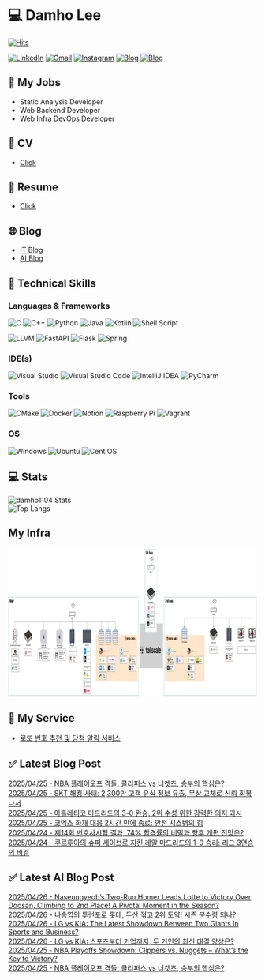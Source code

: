 
# 💻 Damho Lee

[![Hits](https://hits.seeyoufarm.com/api/count/incr/badge.svg?url=https%3A%2F%2Fgithub.com%2Fdamho1104&count_bg=%233D9CC8&title_bg=%23555555&icon=&icon_color=%23E7E7E7&title=hits&edge_flat=false)](https://hits.seeyoufarm.com)  

[![LinkedIn](https://img.shields.io/badge/Linkedin-%230077B5.svg?style=flat&logo=linkedin&logoColor=white)](https://www.linkedin.com/in/damho1104/)
[![Gmail](https://img.shields.io/badge/Gmail-D14836?style=flat&logo=gmail&logoColor=white)](mailto:damho1104@gmail.com)
[![Instagram](https://img.shields.io/badge/Instargram-%23E4405F.svg?style=flat&logo=Instagram&logoColor=white)](https://www.instagram.com/damho1104/)
[![Blog](https://img.shields.io/badge/Blog-%23000000.svg?style=flat&logo=Tistory&logoColor=white)](https://dmomo.co.kr/)
[![Blog](https://img.shields.io/badge/Blog-%23000000.svg?style=flat&logo=WordPress&logoColor=white)](https://blog.ai.dmomo.co.kr/)

## 📃 My Jobs
- Static Analysis Developer
- Web Backend Developer
- Web Infra DevOps Developer

## 📰 CV
- [Click](https://resume.dmomo.net/damho.lee/resume)  

## 📘 Resume
- [Click](https://damho1104.notion.site/8af3191b9815406d95708d9a0cea5a9e)  

## 🌐 Blog
- [IT Blog](https://dmomo.co.kr/)
- [AI Blog](https://blog.ai.dmomo.co.kr/)

## 💪 Technical Skills
### Languages & Frameworks
![C](https://img.shields.io/badge/c-%2300599C.svg?style=flat&logo=c&logoColor=white)
![C++](https://img.shields.io/badge/c++-%2300599C.svg?style=flat&logo=c%2B%2B&logoColor=white)
![Python](https://img.shields.io/badge/Python-3776AB.svg?&style=flat&logo=Python&logoColor=white)
![Java](https://img.shields.io/badge/java-%23ED8B00.svg?style=flat&logo=openjdk&logoColor=white)
![Kotlin](https://img.shields.io/badge/Kotlin-%237F52FF.svg?style=flat&logo=Kotlin&logoColor=white)
![Shell Script](https://img.shields.io/badge/Shell_script-%23121011.svg?style=flat&logo=gnu-bash&logoColor=white)  
  
![LLVM](https://img.shields.io/badge/LLVM/Clang-000B1D.svg?&style=flat&logo=LLVM&logoColor=white)
![FastAPI](https://img.shields.io/badge/FastAPI-005571?style=flat&logo=fastapi)
![Flask](https://img.shields.io/badge/Flask-%23000.svg?style=flat&logo=flask&logoColor=white)
![Spring](https://img.shields.io/badge/Springboot-%236DB33F.svg?style=flat&logo=spring&logoColor=white)
  
  
### IDE(s)
![Visual Studio](https://img.shields.io/badge/Visual%20Studio-5C2D91.svg?style=flat&logo=visual-studio&logoColor=white) 
![Visual Studio Code](https://img.shields.io/badge/Visual%20Studio%20Code-0078d7.svg?style=flat&logo=visual-studio-code&logoColor=white)
![IntelliJ IDEA](https://img.shields.io/badge/IntelliJIDEA-000000.svg?style=flat&logo=intellij-idea&logoColor=white) 
![PyCharm](https://img.shields.io/badge/PyCharm-143?style=flat&logo=pycharm&logoColor=black&color=black&labelColor=green) 


### Tools
![CMake](https://img.shields.io/badge/CMake-%23008FBA.svg?style=flat&logo=cmake&logoColor=white)
![Docker](https://img.shields.io/badge/docker-%230db7ed.svg?style=flat&logo=docker&logoColor=white)
![Notion](https://img.shields.io/badge/Notion-%23000000.svg?style=flat&logo=notion&logoColor=white)
![Raspberry Pi](https://img.shields.io/badge/-RaspberryPi-C51A4A?style=flat&logo=Raspberry-Pi)
![Vagrant](https://img.shields.io/badge/Vagrant-%231563FF.svg?style=flat&logo=vagrant&logoColor=white)


### OS
![Windows](https://img.shields.io/badge/Windows-0078D6?style=flat&logo=windows&logoColor=white)
![Ubuntu](https://img.shields.io/badge/Ubuntu-E95420?style=flat&logo=ubuntu&logoColor=white)
![Cent OS](https://img.shields.io/badge/Cent%20OS-002260?style=flat&logo=centos&logoColor=F0F0F0)


## :computer: Stats
![damho1104 Stats](https://github-readme-stats.vercel.app/api?username=damho1104&hide=issues&show_icons=true&theme=dark)  
![Top Langs](https://github-readme-stats.vercel.app/api/top-langs/?username=damho1104&layout=compact&theme=dark)


## My Infra
<div align="center">
    <p>
    <img src="imgs/infra.png" alt="infra" style="width: 1200px; height: 300px;">
    </p>
</div>


## 📣 My Service
- [로또 번호 추천 및 당첨 알림 서비스](https://lotto.dmomo.co.kr/)  


## ✅ Latest Blog Post

[2025/04/25 - NBA 플레이오프 격돌: 클리퍼스 vs 너겟츠, 승부의 핵심은?](http://dmomo.co.kr/339) <br/>
[2025/04/25 - SKT 해킹 사태: 2,300만 고객 유심 정보 유출, 무상 교체로 신뢰 회복 나서](http://dmomo.co.kr/338) <br/>
[2025/04/25 - 아틀레티코 마드리드의 3-0 완승, 2위 수성 위한 강력한 의지 과시](http://dmomo.co.kr/337) <br/>
[2025/04/25 - 코엑스 화재 대응 2시간 만에 종료: 안전 시스템의 힘](http://dmomo.co.kr/336) <br/>
[2025/04/24 - 제14회 변호사시험 결과, 74% 합격률의 비밀과 향후 개편 전망은?](http://dmomo.co.kr/335) <br/>
[2025/04/24 - 쿠르투아의 슈퍼 세이브로 지킨 레알 마드리드의 1-0 승리: 리그 3연승의 비결](http://dmomo.co.kr/334) <br/>

## ✅ Latest AI Blog Post
[2025/04/26 - Naseungyeob’s Two-Run Homer Leads Lotte to Victory Over Doosan, Climbing to 2nd Place! A Pivotal Moment in the Season?](https://blog.ai.dmomo.co.kr/trend/1811) <br/>
[2025/04/26 - 나승엽의 투런포로 롯데, 두산 꺾고 2위 도약! 시즌 분수령 되나?](https://blog.ai.dmomo.co.kr/trend/1809) <br/>
[2025/04/26 - LG vs KIA: The Latest Showdown Between Two Giants in Sports and Business?](https://blog.ai.dmomo.co.kr/trend/1806) <br/>
[2025/04/26 - LG vs KIA: 스포츠부터 기업까지, 두 거인의 최신 대결 양상은?](https://blog.ai.dmomo.co.kr/trend/1804) <br/>
[2025/04/25 - NBA Playoffs Showdown: Clippers vs. Nuggets – What’s the Key to Victory?](https://blog.ai.dmomo.co.kr/trend/1796) <br/>
[2025/04/25 - NBA 플레이오프 격돌: 클리퍼스 vs 너겟츠, 승부의 핵심은?](https://blog.ai.dmomo.co.kr/trend/1794) <br/>
